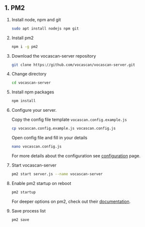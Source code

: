 ## 1. PM2

1. Install node, npm and git

   ```bash
   sudo apt install nodejs npm git
   ```

2. Install pm2

   ```bash
   npm i -g pm2
   ```

3. Download the vocascan-server repository

   ```bash
   git clone https://github.com/vocascan/vocascan-server.git
   ```

4. Change directory

   ```bash
   cd vocascan-server
   ```

5. Install npm packages

   ```bash
   npm install
   ```

6. Configure your server.

   Copy the config file template `vocascan.config.example.js`

   ```bash
   cp vocascan.config.example.js vocascan.config.js
   ```

   Open config file and fill in your details

   ```bash
   nano vocascan.config.js
   ```

   For more details about the configuration see [configuration](vocascan-server/configuration) page.

7. Start vocascan-server

   ```bash
   pm2 start server.js --name vocascan-server
   ```

8. Enable pm2 startup on reboot

   ```bash
   pm2 startup
   ```

   For deeper options on pm2, check out their
   [documentation](https://pm2.keymetrics.io/docs/usage/pm2-doc-single-page/).

9. Save process list

   ```bash
   pm2 save
   ```
